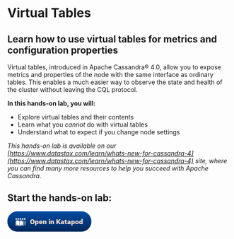 # Virtual Tables
## Learn how to use virtual tables for metrics and configuration properties

Virtual tables, introduced in Apache Cassandra® 4.0, allow you to expose metrics and properties of the node with the same interface as ordinary tables. This enables a much easier way to observe the state and health of the cluster without leaving the CQL protocol.

**In this hands-on lab, you will:**
* Explore virtual tables and their contents
* Learn what you _cannot_ do with virtual tables
* Understand what to expect if you change node settings

_This hands-on lab is available on our [https://www.datastax.com/learn/whats-new-for-cassandra-4](https://www.datastax.com/learn/whats-new-for-cassandra-4) site, where you can find many more resources to help you succeed with Apache Cassandra._

## Start the hands-on lab:

[![Open in KataPod](https://github.com/DataStax-Academy/katapod-shared-assets/blob/main/images/open-in-katapod.png)](https://gitpod.io/#https://github.com/DataStax-Academy/cassandra4-virtual-tables/)
